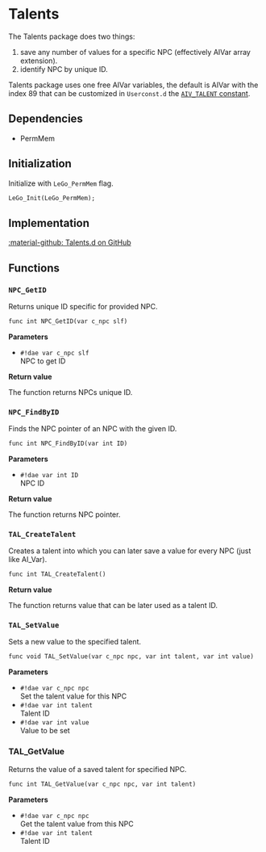 # Talents
The Talents package does two things:

1. save any number of values for a specific NPC (effectively AIVar array extension).
2. identify NPC by unique ID.

Talents package uses one free AIVar variables, the default is AIVar with the index 89 that can be customized in `Userconst.d` the [`AIV_TALENT` constant](https://github.com/Lehona/LeGo/blob/55ae79a781f79cda649fa42d7f64250befa71212/Userconst.d#L120).

## Dependencies

- PermMem

## Initialization
Initialize with `LeGo_PermMem` flag.
```dae
LeGo_Init(LeGo_PermMem);
```

## Implementation
[:material-github: Talents.d on GitHub](https://github.com/Lehona/LeGo/blob/dev/Talents.d)

## Functions

### `NPC_GetID`
Returns unique ID specific for provided NPC.

```dae
func int NPC_GetID(var c_npc slf)
```
**Parameters**

- `#!dae var c_npc slf`  
    NPC to get ID

**Return value**

The function returns NPCs unique ID.

### `NPC_FindByID`
Finds the NPC pointer of an NPC with the given ID.
```dae
func int NPC_FindByID(var int ID)
```
**Parameters**

- `#!dae var int ID`  
    NPC ID

**Return value**

The function returns NPC pointer.

### `TAL_CreateTalent`
Creates a talent into which you can later save a value for every NPC (just like AI_Var).
```dae
func int TAL_CreateTalent()
```
**Return value**

The function returns value that can be later used as a talent ID.

### `TAL_SetValue`
Sets a new value to the specified talent.
```dae
func void TAL_SetValue(var c_npc npc, var int talent, var int value)
```
**Parameters**

- `#!dae var c_npc npc`  
    Set the talent value for this NPC
- `#!dae var int talent`  
    Talent ID
- `#!dae var int value`  
    Value to be set

### TAL_GetValue
Returns the value of a saved talent for specified NPC.
```dae
func int TAL_GetValue(var c_npc npc, var int talent)
```
**Parameters**

- `#!dae var c_npc npc`  
    Get the talent value from this NPC
- `#!dae var int talent`  
    Talent ID
